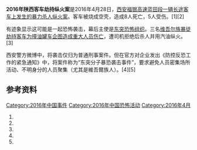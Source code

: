 **2016年陕西客车劫持纵火案**是2016年4月28日，[西安](../Page/西安.md "wikilink")[福银高速蓝田段一辆长途客车上发生的暴力杀人纵火案](../Page/福银高速.md "wikilink")。客车被烧成空壳，造成8人死亡，5人受伤。\[1\]\[2\]

有迹象显示这可能是一起恐怖袭击，幕后主使是[东突恐怖组织](../Page/东突.md "wikilink")。三名[维吾尔族暴徒劫持客车为撞油罐车企图造成重大人员伤亡](../Page/维吾尔族.md "wikilink")，遭司机拒绝后杀人并用汽油纵火。\[3\]

西安警方微博中，将袭击仅归为普通刑事案件。但在官方对企业发出《防控反恐工作的紧急通知》中，将案件称为“东突分子暴恐袭击事件”，要求避免人员密集场所活动、不明身分的人员聚集（尤其是維吾爾族人）。\[4\]\[5\]

## 参考资料

[Category:2016年中国事件](https://zh.wikipedia.org/wiki/Category:2016年中国事件 "wikilink")
[Category:2016年中国恐怖活动](https://zh.wikipedia.org/wiki/Category:2016年中国恐怖活动 "wikilink")
[Category:2016年4月](https://zh.wikipedia.org/wiki/Category:2016年4月 "wikilink")

1.
2.
3.
4.
5.